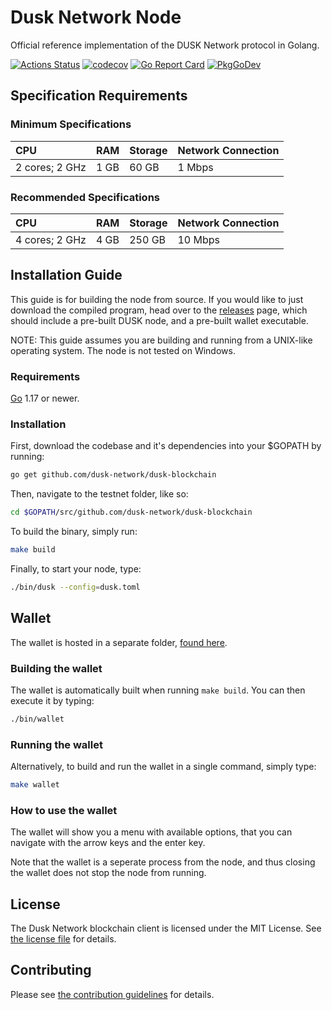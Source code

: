 # Dusk Network Node

Official reference implementation of the DUSK Network protocol in Golang.

[![Actions Status](https://github.com/dusk-network/dusk-blockchain/workflows/Continuous%20Integration/badge.svg)](https://github.com/dusk-network/dusk-blockchain/actions) 
[![codecov](https://codecov.io/gh/dusk-network/dusk-blockchain/branch/master/graph/badge.svg)](https://codecov.io/gh/dusk-network/dusk-blockchain)
[![Go Report Card](https://goreportcard.com/badge/github.com/dusk-network/dusk-blockchain?style=flat-square)](https://goreportcard.com/report/github.com/dusk-network/dusk-blockchain)
[![PkgGoDev](https://pkg.go.dev/badge/github.com/dusk-network/dusk-blockchain)](https://pkg.go.dev/github.com/dusk-network/dusk-blockchain)

## Specification Requirements

### Minimum Specifications

| CPU | RAM | Storage | Network Connection |
| :--- | :--- | :--- | :--- |
| 2 cores; 2 GHz | 1 GB | 60 GB | 1 Mbps |

### Recommended Specifications

| CPU | RAM | Storage | Network Connection |
| :--- | :--- | :--- | :--- |
| 4 cores; 2 GHz | 4 GB | 250 GB | 10 Mbps |

## Installation Guide

This guide is for building the node from source. If you would like to just download the compiled program, head over to the [releases](https://github.com/dusk-network/dusk-blockchain/releases) page, which should include a pre-built DUSK node, and a pre-built wallet executable.

NOTE: This guide assumes you are building and running from a UNIX-like operating system. The node is not tested on Windows.

### Requirements

[Go](https://golang.org/) 1.17 or newer.

### Installation

First, download the codebase and it's dependencies into your $GOPATH by running:

```bash
go get github.com/dusk-network/dusk-blockchain
```

Then, navigate to the testnet folder, like so:

```bash
cd $GOPATH/src/github.com/dusk-network/dusk-blockchain
```

To build the binary, simply run:

```bash
make build
```

Finally, to start your node, type:

```bash
./bin/dusk --config=dusk.toml
```

## Wallet

The wallet is hosted in a separate folder, [found here](./cmd/wallet). 

### Building the wallet

The wallet is automatically built when running `make build`. You can then execute it by typing:

```bash
./bin/wallet
```


### Running the wallet

Alternatively, to build and run the wallet in a single command, simply type:

```bash
make wallet
```

### How to use the wallet

The wallet will show you a menu with available options, that you can navigate with the arrow keys and the enter key.

Note that the wallet is a seperate process from the node, and thus closing the wallet does not stop the node from running.

## License

The Dusk Network blockchain client is licensed under the MIT License. See [the license file](LICENSE) for details.

## Contributing

Please see [the contribution guidelines](CONTRIBUTING.md) for details.
